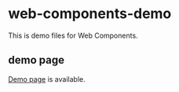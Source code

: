# web-components-demo

This is demo files for Web Components.

## demo page

[Demo page](https://hylom.github.io/web-component-demo/) is available.
